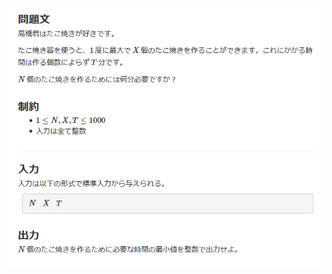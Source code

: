 ![question](https://github.com/kimura-12/AtCoder_Training/blob/master/AtCoder_Beginner_Contest/ABC176/A.Takoyaki/question.png)

